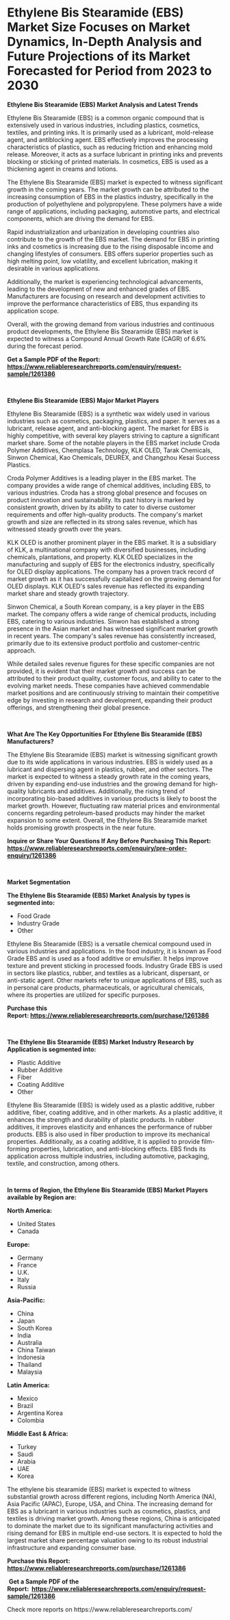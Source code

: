 <p><h1>Ethylene Bis Stearamide (EBS) Market Size Focuses on Market Dynamics, In-Depth Analysis and Future Projections of its Market Forecasted for Period from 2023 to 2030</h1></p><p><strong>Ethylene Bis Stearamide (EBS) Market Analysis and Latest Trends</strong></p>
<p><p>Ethylene Bis Stearamide (EBS) is a common organic compound that is extensively used in various industries, including plastics, cosmetics, textiles, and printing inks. It is primarily used as a lubricant, mold-release agent, and antiblocking agent. EBS effectively improves the processing characteristics of plastics, such as reducing friction and enhancing mold release. Moreover, it acts as a surface lubricant in printing inks and prevents blocking or sticking of printed materials. In cosmetics, EBS is used as a thickening agent in creams and lotions.</p><p>The Ethylene Bis Stearamide (EBS) market is expected to witness significant growth in the coming years. The market growth can be attributed to the increasing consumption of EBS in the plastics industry, specifically in the production of polyethylene and polypropylene. These polymers have a wide range of applications, including packaging, automotive parts, and electrical components, which are driving the demand for EBS.</p><p>Rapid industrialization and urbanization in developing countries also contribute to the growth of the EBS market. The demand for EBS in printing inks and cosmetics is increasing due to the rising disposable income and changing lifestyles of consumers. EBS offers superior properties such as high melting point, low volatility, and excellent lubrication, making it desirable in various applications.</p><p>Additionally, the market is experiencing technological advancements, leading to the development of new and enhanced grades of EBS. Manufacturers are focusing on research and development activities to improve the performance characteristics of EBS, thus expanding its application scope.</p><p>Overall, with the growing demand from various industries and continuous product developments, the Ethylene Bis Stearamide (EBS) market is expected to witness a Compound Annual Growth Rate (CAGR) of 6.6% during the forecast period.</p></p>
<p><strong>Get a Sample PDF of the Report:&nbsp; <a href="https://www.reliableresearchreports.com/enquiry/request-sample/1261386">https://www.reliableresearchreports.com/enquiry/request-sample/1261386</a></strong></p>
<p>&nbsp;</p>
<p><strong>Ethylene Bis Stearamide (EBS) Major Market Players</strong></p>
<p><p>Ethylene Bis Stearamide (EBS) is a synthetic wax widely used in various industries such as cosmetics, packaging, plastics, and paper. It serves as a lubricant, release agent, and anti-blocking agent. The market for EBS is highly competitive, with several key players striving to capture a significant market share. Some of the notable players in the EBS market include Croda Polymer Additives, Chemplasa Technology, KLK OLED, Tarak Chemicals, Sinwon Chemical, Kao Chemicals, DEUREX, and Changzhou Kesai Success Plastics.</p><p>Croda Polymer Additives is a leading player in the EBS market. The company provides a wide range of chemical additives, including EBS, to various industries. Croda has a strong global presence and focuses on product innovation and sustainability. Its past history is marked by consistent growth, driven by its ability to cater to diverse customer requirements and offer high-quality products. The company's market growth and size are reflected in its strong sales revenue, which has witnessed steady growth over the years.</p><p>KLK OLED is another prominent player in the EBS market. It is a subsidiary of KLK, a multinational company with diversified businesses, including chemicals, plantations, and property. KLK OLED specializes in the manufacturing and supply of EBS for the electronics industry, specifically for OLED display applications. The company has a proven track record of market growth as it has successfully capitalized on the growing demand for OLED displays. KLK OLED's sales revenue has reflected its expanding market share and steady growth trajectory.</p><p>Sinwon Chemical, a South Korean company, is a key player in the EBS market. The company offers a wide range of chemical products, including EBS, catering to various industries. Sinwon has established a strong presence in the Asian market and has witnessed significant market growth in recent years. The company's sales revenue has consistently increased, primarily due to its extensive product portfolio and customer-centric approach.</p><p>While detailed sales revenue figures for these specific companies are not provided, it is evident that their market growth and success can be attributed to their product quality, customer focus, and ability to cater to the evolving market needs. These companies have achieved commendable market positions and are continuously striving to maintain their competitive edge by investing in research and development, expanding their product offerings, and strengthening their global presence.</p></p>
<p>&nbsp;</p>
<p><strong>What Are The Key Opportunities For Ethylene Bis Stearamide (EBS) Manufacturers?</strong></p>
<p><p>The Ethylene Bis Stearamide (EBS) market is witnessing significant growth due to its wide applications in various industries. EBS is widely used as a lubricant and dispersing agent in plastics, rubber, and other sectors. The market is expected to witness a steady growth rate in the coming years, driven by expanding end-use industries and the growing demand for high-quality lubricants and additives. Additionally, the rising trend of incorporating bio-based additives in various products is likely to boost the market growth. However, fluctuating raw material prices and environmental concerns regarding petroleum-based products may hinder the market expansion to some extent. Overall, the Ethylene Bis Stearamide market holds promising growth prospects in the near future.</p></p>
<p><strong>Inquire or Share Your Questions If Any Before Purchasing This Report: <a href="https://www.reliableresearchreports.com/enquiry/pre-order-enquiry/1261386">https://www.reliableresearchreports.com/enquiry/pre-order-enquiry/1261386</a></strong></p>
<p>&nbsp;</p>
<p><strong>Market Segmentation</strong></p>
<p><strong>The Ethylene Bis Stearamide (EBS) Market Analysis by types is segmented into:</strong></p>
<p><ul><li>Food Grade</li><li>Industry Grade</li><li>Other</li></ul></p>
<p><p>Ethylene Bis Stearamide (EBS) is a versatile chemical compound used in various industries and applications. In the food industry, it is known as Food Grade EBS and is used as a food additive or emulsifier. It helps improve texture and prevent sticking in processed foods. Industry Grade EBS is used in sectors like plastics, rubber, and textiles as a lubricant, dispersant, or anti-static agent. Other markets refer to unique applications of EBS, such as in personal care products, pharmaceuticals, or agricultural chemicals, where its properties are utilized for specific purposes.</p></p>
<p><strong>Purchase this Report:&nbsp;<a href="https://www.reliableresearchreports.com/purchase/1261386">https://www.reliableresearchreports.com/purchase/1261386</a></strong></p>
<p>&nbsp;</p>
<p><strong>The Ethylene Bis Stearamide (EBS) Market Industry Research by Application is segmented into:</strong></p>
<p><ul><li>Plastic Additive</li><li>Rubber Additive</li><li>Fiber</li><li>Coating Additive</li><li>Other</li></ul></p>
<p><p>Ethylene Bis Stearamide (EBS) is widely used as a plastic additive, rubber additive, fiber, coating additive, and in other markets. As a plastic additive, it enhances the strength and durability of plastic products. In rubber additives, it improves elasticity and enhances the performance of rubber products. EBS is also used in fiber production to improve its mechanical properties. Additionally, as a coating additive, it is applied to provide film-forming properties, lubrication, and anti-blocking effects. EBS finds its application across multiple industries, including automotive, packaging, textile, and construction, among others.</p></p>
<p>&nbsp;</p>
<p><strong>In terms of Region, the Ethylene Bis Stearamide (EBS) Market Players available by Region are:</strong></p>
<p>
    <p> <strong> North America: </strong>
        <ul>
            <li>United States</li>
            <li>Canada</li>
        </ul>
        </p> 
    <p> <strong> Europe: </strong>
        <ul>
            <li>Germany</li>
            <li>France</li>
            <li>U.K.</li>
            <li>Italy</li>
            <li>Russia</li>
        </ul>
        </p> 
    <p> <strong> Asia-Pacific: </strong>
        <ul>
            <li>China</li>
            <li>Japan</li>
            <li>South Korea</li>
            <li>India</li>
            <li>Australia</li>
            <li>China Taiwan</li>
            <li>Indonesia</li>
            <li>Thailand</li>
            <li>Malaysia</li>
        </ul>
        </p> 
    <p> <strong> Latin America: </strong>
        <ul>
            <li>Mexico</li>
            <li>Brazil</li>
            <li>Argentina Korea</li>
            <li>Colombia</li>
        </ul>
        </p> 
    <p> <strong> Middle East & Africa: </strong>
        <ul>
            <li>Turkey</li>
            <li>Saudi</li>
            <li>Arabia</li>
            <li>UAE</li>
            <li>Korea</li>
        </ul>
    </p>
    </p>
<p><p>The ethylene bis stearamide (EBS) market is expected to witness substantial growth across different regions, including North America (NA), Asia Pacific (APAC), Europe, USA, and China. The increasing demand for EBS as a lubricant in various industries such as cosmetics, plastics, and textiles is driving market growth. Among these regions, China is anticipated to dominate the market due to its significant manufacturing activities and rising demand for EBS in multiple end-use sectors. It is expected to hold the largest market share percentage valuation owing to its robust industrial infrastructure and expanding consumer base.</p></p>
<p><strong>Purchase this Report: <a href="https://www.reliableresearchreports.com/purchase/1261386">https://www.reliableresearchreports.com/purchase/1261386</a></strong></p>
<p>&nbsp;<strong>Get a Sample PDF of the Report:&nbsp;&nbsp;<a href="https://www.reliableresearchreports.com/enquiry/request-sample/1261386">https://www.reliableresearchreports.com/enquiry/request-sample/1261386</a></strong></p>
<p><strong></strong></p>
<p>Check more reports on https://www.reliableresearchreports.com/</p>